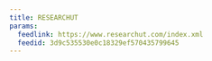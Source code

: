 ```yaml
---
title: RESEARCHUT
params:
  feedlink: https://www.researchut.com/index.xml
  feedid: 3d9c535530e0c18329ef570435799645
---
```

